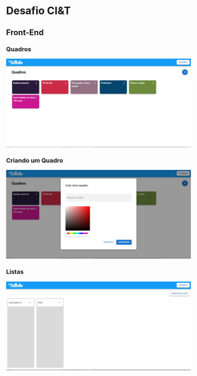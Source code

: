 # Desafio CI&T

## Front-End
### Quadros
![alt text](https://github.com/BeOneSix/To-doList/blob/master/imagens/Quadros.jfif)

### Criando um Quadro
![alt text](https://github.com/BeOneSix/To-doList/blob/master/imagens/cria%C3%A7%C3%A3o%20de%20quadro.jfif)

### Listas
![alt text](https://github.com/BeOneSix/To-doList/blob/master/imagens/listas.jfif)
